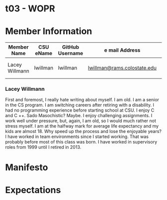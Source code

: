 # t03 - WOPR

# Member Information
Member Name | CSU eName | GitHub Username | e mail Address | Nickname
----------- | --------- | --------------- | -------------- | --------
Lacey Willmann | lwillman | lwillman | lwillman@rams.colostate.edu | Negative, Ghost Rider

### Lacey Willmann
   First and foremost, I really hate writing about myself. I am old. I am a senior in the CS program. I am switching careers after retiring with a disability. I had no programming experience before starting school at CSU. I enjoy C and C ++. Sado Masochistic? Maybe. I enjoy challenging assignments. I work well under pressure, but, again, I am old, so I would much rather not stress myself. I am at the halfway mark for average life expectancy and my kids are almost 18. Why speed up the process and lose the enjoyable years? I have worked in team environments since I started working. That was probably before most of this class was born. I have worked in supervisory roles from 1999 until I retired in 2013.

# Manifesto

# Expectations

